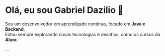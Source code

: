 # Olá, eu sou Gabriel Dazilio 👋

Sou um desenvolvedor em aprendizado contínuo, focado em **Java e Backend**.  
Estou sempre explorando novas tecnologias e desafios, como os cursos da **Alura**.

...
